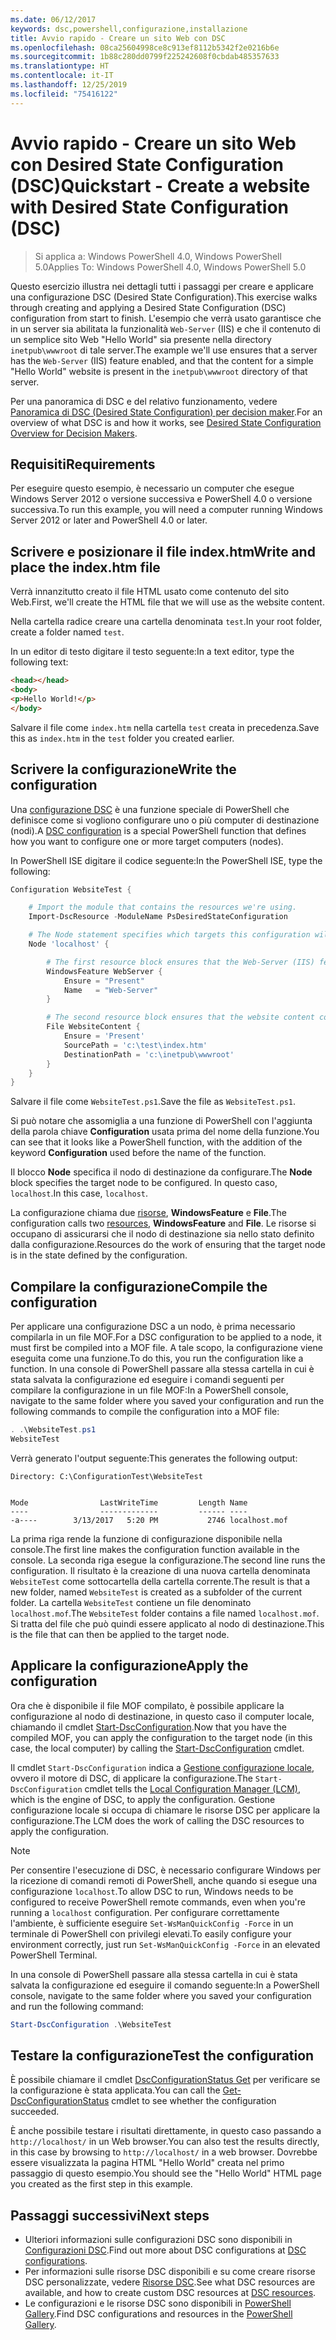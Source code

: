 ```yaml
---
ms.date: 06/12/2017
keywords: dsc,powershell,configurazione,installazione
title: Avvio rapido - Creare un sito Web con DSC
ms.openlocfilehash: 08ca25604998ce8c913ef8112b5342f2e0216b6e
ms.sourcegitcommit: 1b88c280dd0799f225242608f0cbdab485357633
ms.translationtype: HT
ms.contentlocale: it-IT
ms.lasthandoff: 12/25/2019
ms.locfileid: "75416122"
---
```

# <a name="quickstart---create-a-website-with-desired-state-configuration-dsc"></a><span data-ttu-id="c109d-103">Avvio rapido - Creare un sito Web con Desired State Configuration (DSC)</span><span class="sxs-lookup"><span data-stu-id="c109d-103">Quickstart - Create a website with Desired State Configuration (DSC)</span></span>

> <span data-ttu-id="c109d-104">Si applica a: Windows PowerShell 4.0, Windows PowerShell 5.0</span><span class="sxs-lookup"><span data-stu-id="c109d-104">Applies To: Windows PowerShell 4.0, Windows PowerShell 5.0</span></span>

<span data-ttu-id="c109d-105">Questo esercizio illustra nei dettagli tutti i passaggi per creare e applicare una configurazione DSC (Desired State Configuration).</span><span class="sxs-lookup"><span data-stu-id="c109d-105">This exercise walks through creating and applying a Desired State Configuration (DSC) configuration from start to finish.</span></span>
<span data-ttu-id="c109d-106">L'esempio che verrà usato garantisce che in un server sia abilitata la funzionalità `Web-Server` (IIS) e che il contenuto di un semplice sito Web "Hello World" sia presente nella directory `inetpub\wwwroot` di tale server.</span><span class="sxs-lookup"><span data-stu-id="c109d-106">The example we'll use ensures that a server has the `Web-Server` (IIS) feature enabled, and that the content for a simple "Hello World" website is present in the `inetpub\wwwroot` directory of that server.</span></span>

<span data-ttu-id="c109d-107">Per una panoramica di DSC e del relativo funzionamento, vedere [Panoramica di DSC (Desired State Configuration) per decision maker](../overview/decisionMaker.md).</span><span class="sxs-lookup"><span data-stu-id="c109d-107">For an overview of what DSC is and how it works, see [Desired State Configuration Overview for Decision Makers](../overview/decisionMaker.md).</span></span>

## <a name="requirements"></a><span data-ttu-id="c109d-108">Requisiti</span><span class="sxs-lookup"><span data-stu-id="c109d-108">Requirements</span></span>

<span data-ttu-id="c109d-109">Per eseguire questo esempio, è necessario un computer che esegue Windows Server 2012 o versione successiva e PowerShell 4.0 o versione successiva.</span><span class="sxs-lookup"><span data-stu-id="c109d-109">To run this example, you will need a computer running Windows Server 2012 or later and PowerShell 4.0 or later.</span></span>

## <a name="write-and-place-the-indexhtm-file"></a><span data-ttu-id="c109d-110">Scrivere e posizionare il file index.htm</span><span class="sxs-lookup"><span data-stu-id="c109d-110">Write and place the index.htm file</span></span>

<span data-ttu-id="c109d-111">Verrà innanzitutto creato il file HTML usato come contenuto del sito Web.</span><span class="sxs-lookup"><span data-stu-id="c109d-111">First, we'll create the HTML file that we will use as the website content.</span></span>

<span data-ttu-id="c109d-112">Nella cartella radice creare una cartella denominata `test`.</span><span class="sxs-lookup"><span data-stu-id="c109d-112">In your root folder, create a folder named `test`.</span></span>

<span data-ttu-id="c109d-113">In un editor di testo digitare il testo seguente:</span><span class="sxs-lookup"><span data-stu-id="c109d-113">In a text editor, type the following text:</span></span>

```html
<head></head>
<body>
<p>Hello World!</p>
</body>
```

<span data-ttu-id="c109d-114">Salvare il file come `index.htm` nella cartella `test` creata in precedenza.</span><span class="sxs-lookup"><span data-stu-id="c109d-114">Save this as `index.htm` in the `test` folder you created earlier.</span></span>

## <a name="write-the-configuration"></a><span data-ttu-id="c109d-115">Scrivere la configurazione</span><span class="sxs-lookup"><span data-stu-id="c109d-115">Write the configuration</span></span>

<span data-ttu-id="c109d-116">Una [configurazione DSC](../configurations/configurations.md) è una funzione speciale di PowerShell che definisce come si vogliono configurare uno o più computer di destinazione (nodi).</span><span class="sxs-lookup"><span data-stu-id="c109d-116">A [DSC configuration](../configurations/configurations.md) is a special PowerShell function that defines how you want to configure one or more target computers (nodes).</span></span>

<span data-ttu-id="c109d-117">In PowerShell ISE digitare il codice seguente:</span><span class="sxs-lookup"><span data-stu-id="c109d-117">In the PowerShell ISE, type the following:</span></span>

```powershell
Configuration WebsiteTest {

    # Import the module that contains the resources we're using.
    Import-DscResource -ModuleName PsDesiredStateConfiguration

    # The Node statement specifies which targets this configuration will be applied to.
    Node 'localhost' {

        # The first resource block ensures that the Web-Server (IIS) feature is enabled.
        WindowsFeature WebServer {
            Ensure = "Present"
            Name   = "Web-Server"
        }

        # The second resource block ensures that the website content copied to the website root folder.
        File WebsiteContent {
            Ensure = 'Present'
            SourcePath = 'c:\test\index.htm'
            DestinationPath = 'c:\inetpub\wwwroot'
        }
    }
}
```

<span data-ttu-id="c109d-118">Salvare il file come `WebsiteTest.ps1`.</span><span class="sxs-lookup"><span data-stu-id="c109d-118">Save the file as `WebsiteTest.ps1`.</span></span>

<span data-ttu-id="c109d-119">Si può notare che assomiglia a una funzione di PowerShell con l'aggiunta della parola chiave **Configuration** usata prima del nome della funzione.</span><span class="sxs-lookup"><span data-stu-id="c109d-119">You can see that it looks like a PowerShell function, with the addition of the keyword **Configuration** used before the name of the function.</span></span>

<span data-ttu-id="c109d-120">Il blocco **Node** specifica il nodo di destinazione da configurare.</span><span class="sxs-lookup"><span data-stu-id="c109d-120">The **Node** block specifies the target node to be configured.</span></span> <span data-ttu-id="c109d-121">In questo caso, `localhost`.</span><span class="sxs-lookup"><span data-stu-id="c109d-121">In this case, `localhost`.</span></span>

<span data-ttu-id="c109d-122">La configurazione chiama due [risorse](../resources/resources.md), **WindowsFeature** e **File**.</span><span class="sxs-lookup"><span data-stu-id="c109d-122">The configuration calls two [resources](../resources/resources.md), **WindowsFeature** and **File**.</span></span>
<span data-ttu-id="c109d-123">Le risorse si occupano di assicurarsi che il nodo di destinazione sia nello stato definito dalla configurazione.</span><span class="sxs-lookup"><span data-stu-id="c109d-123">Resources do the work of ensuring that the target node is in the state defined by the configuration.</span></span>

## <a name="compile-the-configuration"></a><span data-ttu-id="c109d-124">Compilare la configurazione</span><span class="sxs-lookup"><span data-stu-id="c109d-124">Compile the configuration</span></span>

<span data-ttu-id="c109d-125">Per applicare una configurazione DSC a un nodo, è prima necessario compilarla in un file MOF.</span><span class="sxs-lookup"><span data-stu-id="c109d-125">For a DSC configuration to be applied to a node, it must first be compiled into a MOF file.</span></span>
<span data-ttu-id="c109d-126">A tale scopo, la configurazione viene eseguita come una funzione.</span><span class="sxs-lookup"><span data-stu-id="c109d-126">To do this, you run the configuration like a function.</span></span>
<span data-ttu-id="c109d-127">In una console di PowerShell passare alla stessa cartella in cui è stata salvata la configurazione ed eseguire i comandi seguenti per compilare la configurazione in un file MOF:</span><span class="sxs-lookup"><span data-stu-id="c109d-127">In a PowerShell console, navigate to the same folder where you saved your configuration and run the following commands to compile the configuration into a MOF file:</span></span>

```powershell
. .\WebsiteTest.ps1
WebsiteTest
```

<span data-ttu-id="c109d-128">Verrà generato l'output seguente:</span><span class="sxs-lookup"><span data-stu-id="c109d-128">This generates the following output:</span></span>

```
Directory: C:\ConfigurationTest\WebsiteTest


Mode                LastWriteTime         Length Name
----                -------------         ------ ----
-a----        3/13/2017   5:20 PM           2746 localhost.mof
```

<span data-ttu-id="c109d-129">La prima riga rende la funzione di configurazione disponibile nella console.</span><span class="sxs-lookup"><span data-stu-id="c109d-129">The first line makes the configuration function available in the console.</span></span>
<span data-ttu-id="c109d-130">La seconda riga esegue la configurazione.</span><span class="sxs-lookup"><span data-stu-id="c109d-130">The second line runs the configuration.</span></span>
<span data-ttu-id="c109d-131">Il risultato è la creazione di una nuova cartella denominata `WebsiteTest` come sottocartella della cartella corrente.</span><span class="sxs-lookup"><span data-stu-id="c109d-131">The result is that a new folder, named `WebsiteTest` is created as a subfolder of the current folder.</span></span>
<span data-ttu-id="c109d-132">La cartella `WebsiteTest` contiene un file denominato `localhost.mof`.</span><span class="sxs-lookup"><span data-stu-id="c109d-132">The `WebsiteTest` folder contains a file named `localhost.mof`.</span></span>
<span data-ttu-id="c109d-133">Si tratta del file che può quindi essere applicato al nodo di destinazione.</span><span class="sxs-lookup"><span data-stu-id="c109d-133">This is the file that can then be applied to the target node.</span></span>

## <a name="apply-the-configuration"></a><span data-ttu-id="c109d-134">Applicare la configurazione</span><span class="sxs-lookup"><span data-stu-id="c109d-134">Apply the configuration</span></span>

<span data-ttu-id="c109d-135">Ora che è disponibile il file MOF compilato, è possibile applicare la configurazione al nodo di destinazione, in questo caso il computer locale, chiamando il cmdlet [Start-DscConfiguration](/powershell/module/psdesiredstateconfiguration/start-dscconfiguration).</span><span class="sxs-lookup"><span data-stu-id="c109d-135">Now that you have the compiled MOF, you can apply the configuration to the target node (in this case, the local computer) by calling the [Start-DscConfiguration](/powershell/module/psdesiredstateconfiguration/start-dscconfiguration) cmdlet.</span></span>

<span data-ttu-id="c109d-136">Il cmdlet `Start-DscConfiguration` indica a [Gestione configurazione locale](../managing-nodes/metaConfig.md), ovvero il motore di DSC, di applicare la configurazione.</span><span class="sxs-lookup"><span data-stu-id="c109d-136">The `Start-DscConfiguration` cmdlet tells the [Local Configuration Manager (LCM)](../managing-nodes/metaConfig.md), which is the engine of DSC, to apply the configuration.</span></span>
<span data-ttu-id="c109d-137">Gestione configurazione locale si occupa di chiamare le risorse DSC per applicare la configurazione.</span><span class="sxs-lookup"><span data-stu-id="c109d-137">The LCM does the work of calling the DSC resources to apply the configuration.</span></span>

> [!NOTE]
> <span data-ttu-id="c109d-138">Per consentire l'esecuzione di DSC, è necessario configurare Windows per la ricezione di comandi remoti di PowerShell, anche quando si esegue una configurazione `localhost`.</span><span class="sxs-lookup"><span data-stu-id="c109d-138">To allow DSC to run, Windows needs to be configured to receive PowerShell remote commands, even when you're running a `localhost` configuration.</span></span> <span data-ttu-id="c109d-139">Per configurare correttamente l'ambiente, è sufficiente eseguire `Set-WsManQuickConfig -Force` in un terminale di PowerShell con privilegi elevati.</span><span class="sxs-lookup"><span data-stu-id="c109d-139">To easily configure your environment correctly, just run `Set-WsManQuickConfig -Force` in an elevated PowerShell Terminal.</span></span>

<span data-ttu-id="c109d-140">In una console di PowerShell passare alla stessa cartella in cui è stata salvata la configurazione ed eseguire il comando seguente:</span><span class="sxs-lookup"><span data-stu-id="c109d-140">In a PowerShell console, navigate to the same folder where you saved your configuration and run the following command:</span></span>

```powershell
Start-DscConfiguration .\WebsiteTest
```

## <a name="test-the-configuration"></a><span data-ttu-id="c109d-141">Testare la configurazione</span><span class="sxs-lookup"><span data-stu-id="c109d-141">Test the configuration</span></span>

<span data-ttu-id="c109d-142">È possibile chiamare il cmdlet [DscConfigurationStatus Get](/powershell/module/psdesiredstateconfiguration/get-dscconfigurationstatus) per verificare se la configurazione è stata applicata.</span><span class="sxs-lookup"><span data-stu-id="c109d-142">You can call the [Get-DscConfigurationStatus](/powershell/module/psdesiredstateconfiguration/get-dscconfigurationstatus) cmdlet to see whether the configuration succeeded.</span></span>

<span data-ttu-id="c109d-143">È anche possibile testare i risultati direttamente, in questo caso passando a `http://localhost/` in un Web browser.</span><span class="sxs-lookup"><span data-stu-id="c109d-143">You can also test the results directly, in this case by browsing to `http://localhost/` in a web browser.</span></span>
<span data-ttu-id="c109d-144">Dovrebbe essere visualizzata la pagina HTML "Hello World" creata nel primo passaggio di questo esempio.</span><span class="sxs-lookup"><span data-stu-id="c109d-144">You should see the "Hello World" HTML page you created as the first step in this example.</span></span>

## <a name="next-steps"></a><span data-ttu-id="c109d-145">Passaggi successivi</span><span class="sxs-lookup"><span data-stu-id="c109d-145">Next steps</span></span>

- <span data-ttu-id="c109d-146">Ulteriori informazioni sulle configurazioni DSC sono disponibili in [Configurazioni DSC](../configurations/configurations.md).</span><span class="sxs-lookup"><span data-stu-id="c109d-146">Find out more about DSC configurations at [DSC configurations](../configurations/configurations.md).</span></span>
- <span data-ttu-id="c109d-147">Per informazioni sulle risorse DSC disponibili e su come creare risorse DSC personalizzate, vedere [Risorse DSC](../resources/resources.md).</span><span class="sxs-lookup"><span data-stu-id="c109d-147">See what DSC resources are available, and how to create custom DSC resources at [DSC resources](../resources/resources.md).</span></span>
- <span data-ttu-id="c109d-148">Le configurazioni e le risorse DSC sono disponibili in [PowerShell Gallery](https://www.powershellgallery.com/).</span><span class="sxs-lookup"><span data-stu-id="c109d-148">Find DSC configurations and resources in the [PowerShell Gallery](https://www.powershellgallery.com/).</span></span>
